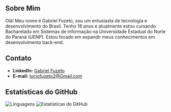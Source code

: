 <div style="display: flex; align-items: center;">
</div>

## Sobre Mim

Olá! Meu nome é Gabriel Fuzeto, sou um entusiasta de tecnologia e desenvolvimento do Brasil. Tenho 18 anos e atualmente estou cursando Bacharelado em Sistemas de Informação na Universidade Estadual do Norte do Paraná (UENP). Estou focado em expandir meus conhecimentos em desenvolvimento back-end.

## Contato

- **LinkedIn:** [Gabriel Fuzeto](https://www.linkedin.com/in/gabriel-fuzeto-b05210288/)
- **E-mail:** luciofuzeto2@Gmail.com

## Estatísticas do GitHub

![Linguagens](https://github-readme-stats.vercel.app/api/top-langs/?username=fuzetoo&layout=normal)
![Estatísticas do GitHub](https://github-readme-stats.vercel.app/api?username=fuzetoo&show_icons=true&theme=radical)
